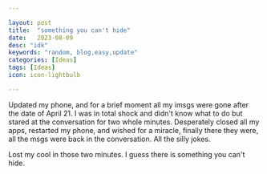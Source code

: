 ```yaml
---

layout: post
title:  "something you can't hide"
date:   2023-08-09
desc: "idk"
keywords: "random, blog,easy,update"
categories: [Ideas]
tags: [Ideas]
icon: icon-lightbulb

---
```


Updated my phone, and for a brief moment all my imsgs were gone after the date of April 21.
I was in total shock and didn't know what to do but stared at the conversation for two whole minutes.
Desperately closed all my apps, restarted my phone, and wished for a miracle, finally there they were, all the msgs were back in the conversation. 
All the silly jokes. 

Lost my cool in those two minutes. I guess there is something you can't hide.



